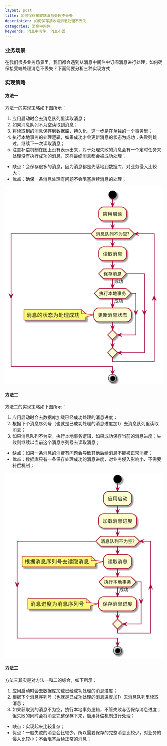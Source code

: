 ```yaml
---
layout: post
title: 如何保存接收端消息处理不丢失
description: 如何保存接收端消息处理不丢失
categories: 消息中间件
keywords: 消息中间件, 消息不丢
---
```



### 业务场景
在我们很多业务场景里，我们都会遇到从消息中间件中订阅消息进行处理，如何确保接受端处理消息不丢失？下面简要分析三种实现方式

### 实现策略

#### 方法一

方法一的实现策略如下图所示：

1. 应用启动时会去消息队列里读取消息；
2. 如果消息队列不为空读取到消息；
3. 将读取到的消息保存到数据库，持久化，这一步是在单独的一个事务里；
4. 执行本地事务的处理逻辑，如果成功才会更新消息的状态为成功；失败则跳过，继续下一次读取消息；
5. 注意补偿机制在图上没有表示出来，对于处理失败的消息会有一个定时任务来处理没有执行成功的消息，这样最终消息都会被成功处理；

- 缺点：会保存很多的消息，因为消息都是先落地到数据库，对业务侵入比较大；
- 优点：确保一条消息处理有问题不会阻塞后续消息的处理；

![方法1](/images/posts/mq/receive_message1.png)

#### 方法二

方法二的实现策略如下图所示：

1. 应用启动时会去数据库加载已经成功处理的消息进度；
2. 根据下个消息序列号（也就是已成功处理的消息进度加1）去消息队列里读取消息；
3. 如果消息队列不为空，执行本地事务逻辑，如果成功保存当前的消息进度；失败则继续以当前这个消息序列号去读取消息；


- 缺点：如果一条消息的消费有问题会导致其他后续消息不能被正常消费；
- 优点：数据库只有一条保存处理成功的消息进度，对业务侵入影响小、不需要补偿机制； 

![方法2](/images/posts/mq/receive_message2.png)

#### 方法三

方法三其实是对方法一和二的综合，如下所示：

1. 应用启动时会去数据库加载已经成功处理的消息进度；
2. 根据下个消息序列号（也就是已成功处理的消息进度加1）去消息队列里读取消息；
3. 如果获取到的消息不为空，执行本地事务逻辑，不管失败与否保存消息进度；但失败的同时会将消息完整保存下来，启用补偿机制进行处理；

- 缺点：实现起来比较复杂；
- 优点：一般失败的消息会比较少，所以需要保存的完整消息比较少，对业务的侵入比较小；不会阻塞后续正常的消息； 





       

 


















